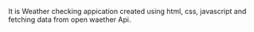 It is Weather checking appication created using html, css, javascript and fetching data from open waether Api.
